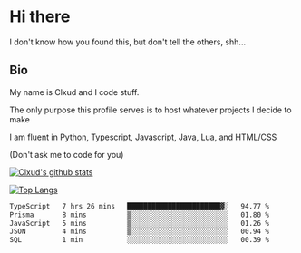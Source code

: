# Hi there
I don't know how you found this, but don't tell the others, shh...

## Bio
My name is Clxud and I code stuff.

The only purpose this profile serves is to host whatever projects I decide to make

I am fluent in Python, Typescript, Javascript, Java, Lua, and HTML/CSS



(Don't ask me to code for you)

[![Clxud's github stats](https://github-readme-stats.vercel.app/api?username=cloudwithax&count_private=true&theme=dark&show_icons=true)](https://github.com/anuraghazra/github-readme-stats) 

[![Top Langs](https://github-readme-stats.vercel.app/api/top-langs/?username=cloudwithax&theme=dark)](https://github.com/anuraghazra/github-readme-stats)

<!--START_SECTION:waka-->

```txt
TypeScript   7 hrs 26 mins   ███████████████████████▓░   94.77 %
Prisma       8 mins          ▒░░░░░░░░░░░░░░░░░░░░░░░░   01.80 %
JavaScript   5 mins          ▒░░░░░░░░░░░░░░░░░░░░░░░░   01.26 %
JSON         4 mins          ▒░░░░░░░░░░░░░░░░░░░░░░░░   00.94 %
SQL          1 min           ░░░░░░░░░░░░░░░░░░░░░░░░░   00.39 %
```

<!--END_SECTION:waka-->


